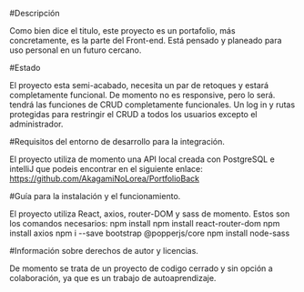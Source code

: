 
#Descripción

Como bien dice el titulo, este proyecto es un portafolio, más concretamente, es la parte del Front-end. Está pensado y planeado para uso personal en un futuro cercano.

#Estado

El proyecto esta semi-acabado, necesita un par de retoques y estará completamente funcional.
De momento no es responsive, pero lo será. tendrá las funciones de CRUD completamente funcionales.
Un log in y rutas protegidas para restringir el CRUD a todos los usuarios excepto el administrador.

#Requisitos del entorno de desarrollo para la integración.

El proyecto utiliza de momento una API local creada con PostgreSQL e intelliJ que podeis encontrar en el siguiente enlace:
https://github.com/AkagamiNoLorea/PortfolioBack

#Guía para la instalación y el funcionamiento.

El proyecto utiliza React, axios, router-DOM y sass de momento.
Estos son los comandos necesarios:
npm install
npm install react-router-dom
npm install axios
npm i --save bootstrap @popperjs/core
npm install node-sass

#Información sobre derechos de autor y licencias.

De momento se trata de un proyecto de codigo cerrado y sin opción a colaboración, ya que es un trabajo de autoaprendizaje.
